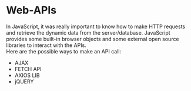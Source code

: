 # Web-APIs
In JavaScript, it was really important to know how to make HTTP requests and retrieve the dynamic data from the server/database.
JavaScript provides some built-in browser objects and some external open source libraries to interact with the APIs.
<br>
Here are the possible ways to make an API call:

- AJAX
- FETCH API
- AXIOS LIB
- jQUERY